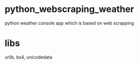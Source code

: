 # python_webscraping_weather
python weather console app which is based on web scrapping

# libs
urlib, bs4, unicodedata

